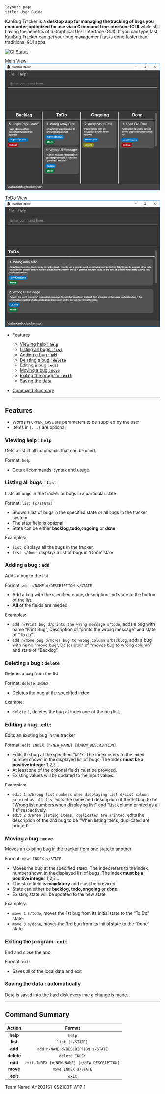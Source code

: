 ```

layout: page
title: User Guide
```

KanBug Tracker is a **desktop app for managing the tracking of bugs you encounter, optimized for use via a Command Line Interface (CLI)** while still having the benefits of a Graphical User Interface (GUI). If you can type fast, KanBug Tracker can get your bug management tasks done faster than traditional GUI apps.

[![CI Status](https://github.com/AY2021S1-CS2103T-W17-1/tP/workflows/Java%20CI/badge.svg)](https://github.com/AY2021S1-CS2103T-W17-1/tp/actions)

Main View
![Ui](images/Ui.png)

ToDo View
![Ui](images/Ui2.png)

* [Features](#features)
  * [Viewing help : **`help`**](#viewing-help--help)
  * [Listing all bugs : **`list`**](#listing-all-bugs--list)
  * [Adding a bug : **`add`**](#adding-a-bug--add)
  * [Deleting a bug : **`delete`**](#deleting-a-bug--delete)
  * [Editing a bug : **`edit`**](#editing-a-bug--edit)
  * [Moving a bug : **`move`**](#moving-a-bug--move)
  * [Exiting the program :  **`exit`**](#exiting-the-program--exit)
  * [Saving the data](#saving-the-data)
* [Command Summary](#command-summary)

  ---

## Features

- Words in `UPPER_CASE` are parameters to be supplied by the user
- Items in `[...]` are optional

### Viewing help : `help`
Gets a list of all commands that can be used.

Format: `help`
* Gets all commands’ syntax and usage.


### Listing all bugs : `list`
Lists all bugs in the tracker or bugs in a particular state

Format: `list [s/STATE]`
* Shows a list of bugs in the specified state or all bugs in the tracker system
* The state field is optional
* State can be either **backlog,todo,ongoing** or **done**

Examples:
* `list`, displays all the bugs in the tracker. 
* `list s/done`, displays a list of bugs in 'Done' state

### Adding a bug : `add`
Adds a bug to the list

Format: `add n/NAME d/DESCRIPTION s/STATE`
* Add a bug with the specified name, description and state to the bottom of the list.
* **All** of the fields are needed

Examples:
* `add n/Print bug d/prints the wrong message s/todo`, adds a bug with name “Print Bug”, Description of “prints the wrong message” and state of “To do”.
* `add n/move bug d/moves bug to wrong column s/backlog`, adds a bug with name “move bug”, Description of “moves bug to wrong column” and state of “Backlog”.

### Deleting a bug : `delete`
Deletes a bug from the list

Format: `delete INDEX`
  * Deletes the bug at the specified index  

Example:
  * `delete 1`, deletes the bug at index one of the bug list.


### Editing a bug : `edit`
Edits an existing bug in the tracker

Format: `edit INDEX [n/NEW_NAME] [d/NEW_DESCRIPTION]`

- Edits the bug at the specified `INDEX`. The index refers to the index number shown in the displayed list of bugs. The Index **must be a positive integer** 1,2,3...
- At least one of the optional fields must be provided.
- Existing values will be updated to the input values.

Examples:

- `edit 1 n/Wrong list numbers when displaying list d/List column printed as all 1's`, edits the name and description of the 1st bug to be "Wrong list numbers when displaying list" and "List column printed as all 1's" respectively.
- `edit 2 d/When listing items, duplicates are printed`, edits the description of the 2nd bug to be "When listing items, duplicated are printed".

### Moving a bug : `move`

Moves an existing bug in the tracker from one state to another

Format: `move INDEX s/STATE`

* Moves the bug at the specified `INDEX`. The index refers to the index number shown in the displayed list of bugs. The Index **must be a positive integer** 1,2,3…
* The state field is **mandatory** and must be provided.
* State can either be **backlog, todo, ongoing** or **done**.
* Existing state will be updated to the new state.

Examples:

* `move 1 s/todo`, moves the 1st bug from its initial state to the “To Do” state.
* `move 3 s/done`, moves the 3rd bug from its initial state to the “Done” state.

### Exiting the program :  `exit`
End and close the app.

Format: `exit`
* Saves all of the local data and exit.

### Saving the data : automatically
Data is saved into the hard disk everytime a change is made.

---

## Command Summary

|  Action  |  Format  |
|:--------:|:--------:|
|  **help**  |  `help`  |
|  **list**  |  `list [s/STATE]`  |
|  **add**  |  `add n/NAME d/DESCRIPTION s/STATE`  |
|  **delete**  |  `delete INDEX`  |
|  **edit**  |  `edit INDEX [n/NEW_NAME] [d/NEW_DESCRIPTION]`  |
|  **move**  |  `move INDEX s/STATE`  |
|  **exit**  |  `exit`  |

Team Name: AY2021S1-CS2103T-W17-1

